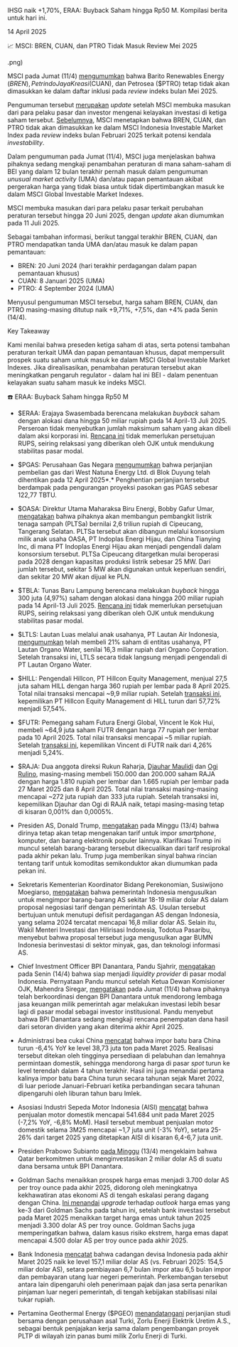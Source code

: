 IHSG naik +1,70%, ERAA: Buyback Saham hingga Rp50 M. Kompilasi berita untuk hari ini.

14 April 2025

📈 MSCI: BREN, CUAN, dan PTRO Tidak Masuk Review Mei 2025

.png)

MSCI pada Jumat (11/4) [mengumumkan](https://app2.msci.com/webapp/index_ann/DocGet?pub_key=4KhSkLoGnSs%3D&lang=en&format=html) bahwa Barito Renewables Energy ($BREN), Petrindo Jaya Kreasi ($CUAN), dan Petrosea ($PTRO) tetap tidak akan dimasukkan ke dalam daftar inklusi pada _review_ indeks bulan Mei 2025.

Pengumuman tersebut [merupakan](https://stockbit.com/post/17491548) _update_ setelah MSCI membuka masukan dari para pelaku pasar dan investor mengenai kelayakan investasi di ketiga saham tersebut. [Sebelumnya](https://snips.stockbit.com/snips-terbaru/msci-bren-ptro-dan-cuan-tidak-akan-masuk-review-februari-2025), MSCI menetapkan bahwa BREN, CUAN, dan PTRO tidak akan dimasukkan ke dalam MSCI Indonesia Investable Market Index pada _review_ indeks bulan Februari 2025 terkait potensi kendala _investability_.

Dalam pengumuman pada Jumat (11/4), MSCI juga menjelaskan bahwa pihaknya sedang mengkaji penambahan peraturan di mana saham-saham di BEI yang dalam 12 bulan terakhir pernah masuk dalam pengumuman _unusual market activity_ (UMA) dan/atau papan pemantauan akibat pergerakan harga yang tidak biasa untuk tidak dipertimbangkan masuk ke dalam MSCI Global Investable Market Indexes.

MSCI membuka masukan dari para pelaku pasar terkait perubahan peraturan tersebut hingga 20 Juni 2025, dengan _update_ akan diumumkan pada 11 Juli 2025.

Sebagai tambahan informasi, berikut tanggal terakhir BREN, CUAN, dan PTRO mendapatkan tanda UMA dan/atau masuk ke dalam papan pemantauan:

- BREN: 20 Juni 2024 (hari terakhir perdagangan dalam papan pemantauan khusus)
- CUAN: 8 Januari 2025 (UMA)
- PTRO: 4 September 2024 (UMA)

Menyusul pengumuman MSCI tersebut, harga saham BREN, CUAN, dan PTRO masing-masing ditutup naik +9,71%, +7,5%, dan +4% pada Senin (14/4).

Key Takeaway

Kami menilai bahwa preseden ketiga saham di atas, serta potensi tambahan peraturan terkait UMA dan papan pemantauan khusus, dapat mempersulit prospek suatu saham untuk masuk ke dalam MSCI Global Investable Market Indexes. Jika direalisasikan, penambahan peraturan tersebut akan meningkatkan pengaruh regulator - dalam hal ini BEI - dalam penentuan kelayakan suatu saham masuk ke indeks MSCI.

☎️ ERAA: Buyback Saham hingga Rp50 M

- $ERAA: Erajaya Swasembada berencana melakukan _buyback_ saham dengan alokasi dana hingga 50 miliar rupiah pada 14 April-13 Juli 2025. Perseroan tidak menyebutkan jumlah maksimum saham yang akan dibeli dalam aksi korporasi ini. [Rencana ini](https://www.idx.co.id/StaticData/NewsAndAnnouncement/ANNOUNCEMENTSTOCK/From_EREP/202504/46caab5b9a_b9d86c216d.pdf) tidak memerlukan persetujuan RUPS, seiring relaksasi yang diberikan oleh OJK untuk mendukung stabilitas pasar modal.
- $PGAS: Perusahaan Gas Negara [mengumumkan](https://www.idx.co.id/StaticData/NewsAndAnnouncement/ANNOUNCEMENTSTOCK/From_EREP/202504/93703516eb_c1463700fd.pdf) bahwa perjanjian pembelian gas dari West Natuna Energy Ltd. di Blok Duyung telah dihentikan pada 12 April 2025*.* Penghentian perjanjian tersebut berdampak pada pengurangan proyeksi pasokan gas PGAS sebesar 122,77 TBTU.
- $OASA: Direktur Utama Maharaksa Biru Energi, Bobby Gafur Umar, [mengatakan](https://industri.kontan.co.id/news/maharaksa-biru-oasa-bangun-pltsa-senilai-rp-26-triliun-di-tangsel) bahwa pihaknya akan membangun pembangkit listrik tenaga sampah (PLTSa) bernilai 2,6 triliun rupiah di Cipeucang, Tangerang Selatan. PLTSa tersebut akan dibangun melalui konsorsium milik anak usaha OASA, PT Indoplas Energi Hijau, dan China Tianying Inc, di mana PT Indoplas Energi Hijau akan menjadi pengendali dalam konsorsium tersebut. PLTSa Cipeucang ditargetkan mulai beroperasi pada 2028 dengan kapasitas produksi listrik sebesar 25 MW. Dari jumlah tersebut, sekitar 5 MW akan digunakan untuk keperluan sendiri, dan sekitar 20 MW akan dijual ke PLN.
- $TBLA: Tunas Baru Lampung berencana melakukan _buyback_ hingga 300 juta (4,97%) saham dengan alokasi dana hingga 200 miliar rupiah pada 14 April-13 Juli 2025. [Rencana ini](https://market.bisnis.com/read/20250414/192/1869015/tunas-baru-lampung-tbla-bakal-buyback-saham-rp200-miliar) tidak memerlukan persetujuan RUPS, seiring relaksasi yang diberikan oleh OJK untuk mendukung stabilitas pasar modal.
- $LTLS: Lautan Luas melalui anak usahanya, PT Lautan Air Indonesia, [mengumumkan](https://www.idx.co.id/StaticData/NewsAndAnnouncement/ANNOUNCEMENTSTOCK/From_EREP/202504/a809c36a2d_1fc350bce8.pdf) telah membeli 21% saham di entitas usahanya, PT Lautan Organo Water, senilai 16,3 miliar rupiah dari Organo Corporation. Setelah transaksi ini, LTLS secara tidak langsung menjadi pengendali di PT Lautan Organo Water.
- $HILL: Pengendali Hillcon, PT Hillcon Equity Management, menjual 27,5 juta saham HILL dengan harga 360 rupiah per lembar pada 8 April 2025. Total nilai transaksi mencapai ~9,9 miliar rupiah. Setelah [transaksi ini](https://www.idx.co.id/StaticData/NewsAndAnnouncement/ANNOUNCEMENTSTOCK/From_EREP/202504/ac51be624a_200f108f90.pdf), kepemilikan PT Hillcon Equity Management di HILL turun dari 57,72% menjadi 57,54%.
- $FUTR: Pemegang saham Futura Energi Global, Vincent le Kok Hui, membeli ~64,9 juta saham FUTR dengan harga 77 rupiah per lembar pada 10 April 2025. Total nilai transaksi mencapai ~5 miliar rupiah. Setelah [transaksi ini](https://www.idx.co.id/StaticData/NewsAndAnnouncement/ANNOUNCEMENTSTOCK/From_EREP/202504/51b22728ee_3ae74969f9.pdf), kepemilikan Vincent di FUTR naik dari 4,26% menjadi 5,24%.
- $RAJA: Dua anggota direksi Rukun Raharja, [Djauhar Maulidi](https://www.idx.co.id/StaticData/NewsAndAnnouncement/ANNOUNCEMENTSTOCK/From_EREP/202504/67653508d1_70d9536c4e.pdf) dan [Ogi Rulino](https://www.idx.co.id/StaticData/NewsAndAnnouncement/ANNOUNCEMENTSTOCK/From_EREP/202504/f293f8d909_4cb3b04096.pdf), masing-masing membeli 150.000 dan 200.000 saham RAJA dengan harga 1.810 rupiah per lembar dan 1.665 rupiah per lembar pada 27 Maret 2025 dan 8 April 2025. Total nilai transaksi masing-masing mencapai ~272 juta rupiah dan 333 juta rupiah. Setelah transaksi ini, kepemilikan Djauhar dan Ogi di RAJA naik, tetapi masing-masing tetap di kisaran 0,001% dan 0,0005%.

- Presiden AS, Donald Trump, [mengatakan](https://www.bloomberg.com/news/articles/2025-04-13/china-says-us-tariff-exemption-a-small-step-to-undoing-mistake) pada Minggu (13/4) bahwa dirinya tetap akan tetap mengenakan tarif untuk impor _smartphone_, komputer, dan barang elektronik populer lainnya. Klarifikasi Trump ini muncul setelah barang-barang tersebut dikecualikan dari tarif resiprokal pada akhir pekan lalu. Trump juga memberikan sinyal bahwa rincian tentang tarif untuk komoditas semikonduktor akan diumumkan pada pekan ini.
- Sekretaris Kementerian Koordinator Bidang Perekonomian, Susiwijono Moegiarso, [mengatakan](https://www.reuters.com/world/asia-pacific/indonesia-offer-increase-us-imports-help-trade-talks-official-says-2025-04-14/) bahwa pemerintah Indonesia mengusulkan untuk mengimpor barang-barang AS sekitar 18-19 miliar dolar AS dalam proposal negosiasi tarif dengan pemerintah AS. Usulan tersebut bertujuan untuk menutupi defisit perdagangan AS dengan Indonesia, yang selama 2024 tercatat mencapai 16,8 miliar dolar AS. Selain itu, Wakil Menteri Investasi dan Hilirisasi Indonesia, Todotua Pasaribu, menyebut bahwa proposal tersebut juga mengusulkan agar BUMN Indonesia berinvestasi di sektor minyak, gas, dan teknologi informasi AS.
- Chief Investment Officer BPI Danantara, Pandu Sjahrir, [mengatakan](https://investasi.kontan.co.id/news/pandu-sjahrir-buka-bukaan-soal-danantara-siap-jadi-liquidity-provider-di-bursa) pada Senin (14/4) bahwa siap menjadi _liquidity provider_ di pasar modal Indonesia. Pernyataan Pandu muncul setelah Ketua Dewan Komisioner OJK, Mahendra Siregar, [mengatakan](https://www.tempo.co/ekonomi/ojk-dukung-danantara-jadi-penyedia-likuiditas-di-pasar-modal-1230305) pada Jumat (11/4) bahwa pihaknya telah berkoordinasi dengan BPI Danantara untuk mendorong lembaga jasa keuangan milik pemerintah agar melakukan investasi lebih besar lagi di pasar modal sebagai investor institusional. Pandu menyebut bahwa BPI Danantara sedang mengkaji rencana penempatan dana hasil dari setoran dividen yang akan diterima akhir April 2025.
- Administrasi bea cukai China [mencatat](https://www.reuters.com/markets/commodities/chinas-march-coal-imports-sink-6-domestic-prices-reach-four-year-lows-2025-04-14/) bahwa impor batu bara China turun -6,4% YoY ke level 38,73 juta ton pada Maret 2025. Realisasi tersebut ditekan oleh tingginya persediaan di pelabuhan dan lemahnya permintaan domestik, sehingga mendorong harga di pasar _spot_ turun ke level terendah dalam 4 tahun terakhir. Hasil ini juga menandai pertama kalinya impor batu bara China turun secara tahunan sejak Maret 2022, di luar periode Januari-Februari ketika perbandingan secara tahunan dipengaruhi oleh liburan tahun baru Imlek.
- Asosiasi Industri Sepeda Motor Indonesia (AISI) [mencatat](https://www.aisi.or.id/statistic/) bahwa penjualan motor domestik mencapai 541.684 unit pada Maret 2025 (\-7,2% YoY, -6,8% MoM). Hasil tersebut membuat penjualan motor domestik selama 3M25 mencapai ~1,7 juta unit (\-3% YoY), setara 25-26% dari target 2025 yang ditetapkan AISI di kisaran 6,4-6,7 juta unit.
- Presiden Prabowo Subianto [pada Minggu](https://nasional.kontan.co.id/news/prabowo-sebut-qatar-komitmen-investasi-us-2-miliar-untuk-danantara) (13/4) mengeklaim bahwa Qatar berkomitmen untuk menginvestasikan 2 miliar dolar AS di suatu dana bersama untuk BPI Danantara.
- Goldman Sachs menaikkan prospek harga emas menjadi 3.700 dolar AS per troy ounce pada akhir 2025, didorong oleh meningkatnya kekhawatiran atas ekonomi AS di tengah eskalasi perang dagang dengan China. [Ini menandai](https://www.investing.com/news/commodities-news/goldman-sachs-hikes-2025-gold-price-target-to-3700oz-3982554) _upgrade_ terhadap _outlook_ harga emas yang ke-3 dari Goldman Sachs pada tahun ini, setelah bank investasi tersebut pada Maret 2025 menaikkan target harga emas untuk tahun 2025 menjadi 3.300 dolar AS per troy ounce. Goldman Sachs juga memperingatkan bahwa, dalam kasus risiko ekstrem, harga emas dapat mencapai 4.500 dolar AS per troy ounce pada akhir 2025.
- Bank Indonesia [mencatat](https://www.bi.go.id/id/publikasi/ruang-media/news-release/Pages/sp_277625.aspx) bahwa cadangan devisa Indonesia pada akhir Maret 2025 naik ke level 157,1 miliar dolar AS (vs. Februari 2025: 154,5 miliar dolar AS), setara pembiayaan 6,7 bulan impor atau 6,5 bulan impor dan pembayaran utang luar negeri pemerintah. Perkembangan tersebut antara lain dipengaruhi oleh penerimaan pajak dan jasa serta penarikan pinjaman luar negeri pemerintah, di tengah kebijakan stabilisasi nilai tukar rupiah.
- Pertamina Geothermal Energy ($PGEO) [menandatangani](https://www.idx.co.id/StaticData/NewsAndAnnouncement/ANNOUNCEMENTSTOCK/From_EREP/202504/dee4fd72f4_ac0dea3dd4.pdf) perjanjian studi bersama dengan perusahaan asal Turki, Zorlu Enerji Elektrik Uretim A.S., sebagai bentuk penjajakan kerja sama dalam pengembangan proyek PLTP di wilayah izin panas bumi milik Zorlu Enerji di Turki.
